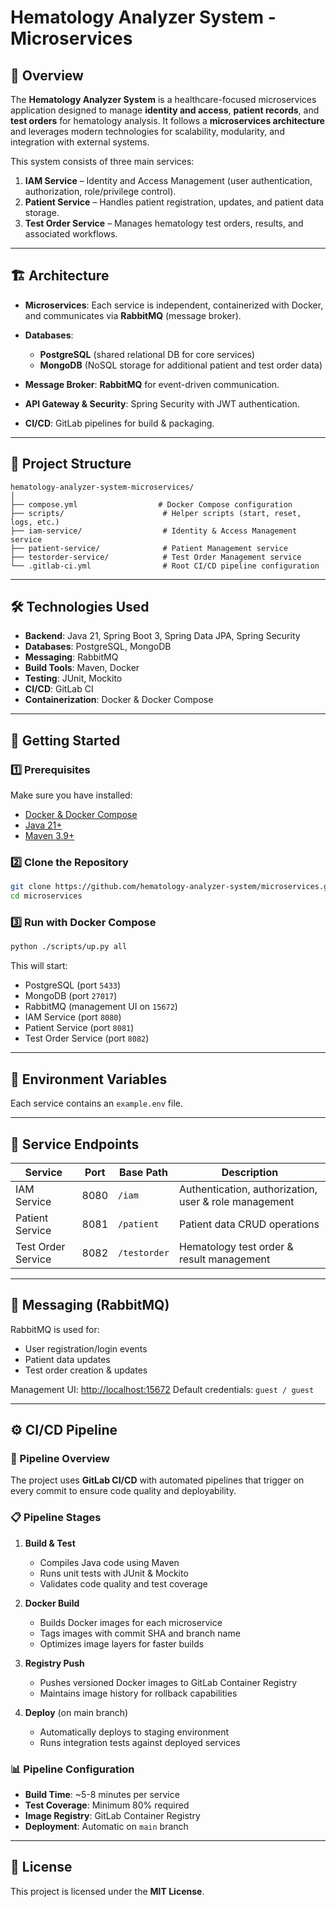 # Hematology Analyzer System - Microservices

## 📌 Overview

The **Hematology Analyzer System** is a healthcare-focused microservices application designed to manage **identity and
access**, **patient records**, and **test orders** for hematology analysis.
It follows a **microservices architecture** and leverages modern technologies for scalability, modularity, and
integration with external systems.

This system consists of three main services:

1. **IAM Service** – Identity and Access Management (user authentication, authorization, role/privilege control).
2. **Patient Service** – Handles patient registration, updates, and patient data storage.
3. **Test Order Service** – Manages hematology test orders, results, and associated workflows.

---

## 🏗 Architecture

* **Microservices**: Each service is independent, containerized with Docker, and communicates via **RabbitMQ** (message
  broker).
* **Databases**:

    * **PostgreSQL** (shared relational DB for core services)
    * **MongoDB** (NoSQL storage for additional patient and test order data)
* **Message Broker**: **RabbitMQ** for event-driven communication.
* **API Gateway & Security**: Spring Security with JWT authentication.
* **CI/CD**: GitLab pipelines for build & packaging.

---

## 📂 Project Structure

```
hematology-analyzer-system-microservices/
│
├── compose.yml                  # Docker Compose configuration
├── scripts/                      # Helper scripts (start, reset, logs, etc.)
├── iam-service/                  # Identity & Access Management service
├── patient-service/              # Patient Management service
├── testorder-service/            # Test Order Management service
└── .gitlab-ci.yml                # Root CI/CD pipeline configuration
```

---

## 🛠 Technologies Used

* **Backend**: Java 21, Spring Boot 3, Spring Data JPA, Spring Security
* **Databases**: PostgreSQL, MongoDB
* **Messaging**: RabbitMQ
* **Build Tools**: Maven, Docker
* **Testing**: JUnit, Mockito
* **CI/CD**: GitLab CI
* **Containerization**: Docker & Docker Compose

---

## 🚀 Getting Started

### 1️⃣ Prerequisites

Make sure you have installed:

* [Docker & Docker Compose](https://docs.docker.com/get-docker/)
* [Java 21+](https://adoptium.net/)
* [Maven 3.9+](https://maven.apache.org/)

### 2️⃣ Clone the Repository

```bash
git clone https://github.com/hematology-analyzer-system/microservices.git
cd microservices
```

### 3️⃣ Run with Docker Compose

```bash
python ./scripts/up.py all
```

This will start:

* PostgreSQL (port `5433`)
* MongoDB (port `27017`)
* RabbitMQ (management UI on `15672`)
* IAM Service (port `8080`)
* Patient Service (port `8081`)
* Test Order Service (port `8082`)

---

## 📜 Environment Variables

Each service contains an `example.env` file.

---

## 📡 Service Endpoints

| Service            | Port | Base Path    | Description                                           |
|--------------------|------|--------------|-------------------------------------------------------|
| IAM Service        | 8080 | `/iam`       | Authentication, authorization, user & role management |
| Patient Service    | 8081 | `/patient`   | Patient data CRUD operations                          |
| Test Order Service | 8082 | `/testorder` | Hematology test order & result management             |

---

## 🔄 Messaging (RabbitMQ)

RabbitMQ is used for:

* User registration/login events
* Patient data updates
* Test order creation & updates

Management UI: [http://localhost:15672](http://localhost:15672)
Default credentials: `guest / guest`

---

## ⚙ CI/CD Pipeline

### 🔄 Pipeline Overview

The project uses **GitLab CI/CD** with automated pipelines that trigger on every commit to ensure code quality and
deployability.

### 📋 Pipeline Stages

1. **Build & Test**
    - Compiles Java code using Maven
    - Runs unit tests with JUnit & Mockito
    - Validates code quality and test coverage

2. **Docker Build**
    - Builds Docker images for each microservice
    - Tags images with commit SHA and branch name
    - Optimizes image layers for faster builds

3. **Registry Push**
    - Pushes versioned Docker images to GitLab Container Registry
    - Maintains image history for rollback capabilities

4. **Deploy** (on main branch)
    - Automatically deploys to staging environment
    - Runs integration tests against deployed services

### 📊 Pipeline Configuration

- **Build Time**: ~5-8 minutes per service
- **Test Coverage**: Minimum 80% required
- **Image Registry**: GitLab Container Registry
- **Deployment**: Automatic on `main` branch

---

## 📄 License

This project is licensed under the **MIT License**.